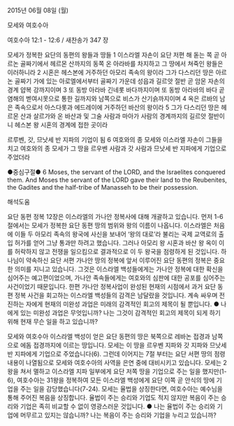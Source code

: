 2015년 06월 08일 (월)

모세와 여호수아



여호수아 12:1 - 12:6 / 새찬송가 347 장


모세가 정복한 요단의 동편의 왕들과 땅들
1 이스라엘 자손이 요단 저편 해 돋는 쪽 곧 아르논 골짜기에서 헤르몬 산까지의 동쪽 온 아라바를 차지하고 그 땅에서 쳐죽인 왕들은 이러하니라 2 시혼은 헤스본에 거주하던 아모리 족속의 왕이라 그가 다스리던 땅은 아르논 골짜기 가에 있는 아로엘에서부터 골짜기 가운데 성읍과 길르앗 절반 곧 암몬 자손의 경계 얍복 강까지이며 3 또 동방 아라바 긴네롯 바다까지이며 또 동방 아라바의 바다 곧 염해의 벧여시못으로 통한 길까지와 남쪽으로 비스가 산기슭까지이며 4 옥은 르바의 남은 족속으로서 아스다롯과 에드레이에 거주하던 바산의 왕이라 5 그가 다스리던 땅은 헤르몬 산과 살르가와 온 바산과 및 그술 사람과 마아가 사람의 경계까지의 길르앗 절반이니 헤스본 왕 시혼의 경계에 접한 곳이라 

르루벤, 갓, 므낫세 반 지파의 기업이 됨
6 여호와의 종 모세와 이스라엘 자손이 그들을 치고 여호와의 종 모세가 그 땅을 르우벤 사람과 갓 사람과 므낫세 반 지파에게 기업으로 주었더라 

●중심구절● 6 Moses, the servant of the LORD, and the Israelites conquered them. And Moses the servant of the LORD gave their land to the Reubenites, the Gadites and the half-tribe of Manasseh to be their possession.

해석도움





요단 동편 정복
12장은 이스라엘의 가나안 정복사에 대해 개괄하고 있습니다. 먼저 1-6절에서는 모세가 정복한 요단 동편 땅의 범위와 왕의 이름이 나옵니다. 이스라엘은 처음에 이들 두 아모리 족속의 왕국에 사신을 보내어 ‘왕의 대로’라 불리는 국제 교역로의 출입 허가를 얻어 그냥 통과만 하려고 했습니다. 그러나 아모리 왕 시혼과 바산 왕 옥이 이를 허락하지 않고 전쟁을 일으킴으로 결과적으로 이 두 왕국을 점령하게 된 것입니다. 하나님이 약속하신 요단 서편 가나안 땅의 정복에 앞서 이루어진 요단 동편의 정복은 중요한 의미를 지니고 있습니다. 그것은 이스라엘 백성들에게는 가나안 정복에 대한 확신을 심어주는 예고편이었으며, 가나안 족속들에게는 여호와의 심판에 대한 공포를 심어주는 사건이었기 때문입니다. 한편 가나안 정복사업이 완성된 현재의 시점에서 과거 요단 동편 정복 사건을 회고하는 이스라엘 백성들의 감격은 남달랐을 것입니다. 계속 싸우며 전진하는 자에게 현재의 미완성 과업은 미래의 감격적인 회고의 제목이 될 뿐입니다. 
●  나에게 있는 미완성 과업은 무엇입니까? 나는 그것이 감격적인 회고의 제목이 되게 하기 위해 현재 무슨 일을 하고 있습니까? 

모세와 여호수아
이스라엘 백성이 얻은 요단 동편의 땅은 북쪽으로 레바논 접경과 남쪽으로 에돔 접경까지에 이르는 땅입니다. 모세는 이 땅을 르우벤 지파와 갓 지파와 므낫세 반 지파에게 기업으로 주었습니다(6). 그런데 이어지는 7절 부터는 요단 서편 땅의 점령 내용이 나열됨으로 모세와 여호수아의 사역을 은연 중에 대비시키고 있습니다. 모세는 2 왕을 쳐서 멸하고 이스라엘 지파 일부에게 요단 저쪽 땅을 기업으로 주는 일을 했지만(1-6), 여호수아는 31왕을 정복하여 모든 이스라엘 백성에게 요단 이쪽 곧 안식의 땅에 기업을 주는 일을 감당했습니다(7-24). 모세는 율법을 상징한다면, 여호수아는 예수님을 통해 주어진 복음을 상징합니다. 율법이 주는 승리와 기업도 적지 않지만 복음이 주는 승리와 기업은 족히 비교할 수 없이 영광스러운 것입니다. 
●  나는 율법이 주는 승리와 기업에 머무르고 있지는 않습니까? 나는 복음이 주는 승리와 기업을 누리고 있습니까?